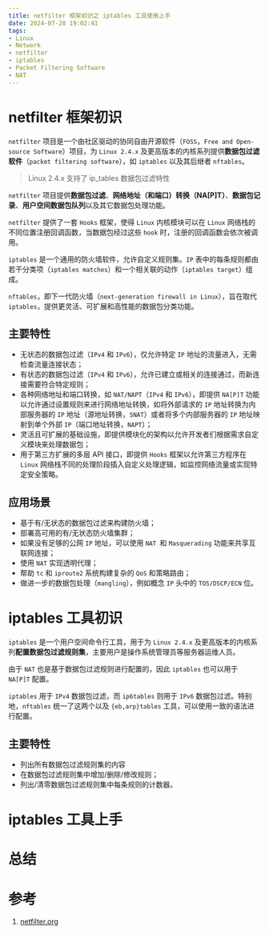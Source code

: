 ```yaml
---
title: netfilter 框架初识之 iptables 工具使用上手
date: 2024-07-28 19:02:41
tags:
- Linux
- Network
- netfilter
- iptables
- Packet Filtering Software
- NAT
---
```

# netfilter 框架初识

`netfilter` 项目是一个由社区驱动的协同自由开源软件（`FOSS`，`Free and Open-source Software`）项目，为 `Linux 2.4.x` 及更高版本的内核系列提供**数据包过滤软件**（`packet filtering software`），如 `iptables` 以及其后继者 `nftables`。

> Linux 2.4.x 支持了 ip_tables 数据包过滤特性

`netfilter` 项目提供**数据包过滤**、**网络地址（和端口）转换（NA[P]T）**、**数据包记录**、**用户空间数据包队列**以及其它数据包处理功能。

`netfilter` 提供了一套 `Hooks` 框架，使得 `Linux` 内核模块可以在 `Linux` 网络栈的不同位置注册回调函数，当数据包经过这些 `hook` 时，注册的回调函数会依次被调用。

`iptables` 是一个通用的防火墙软件，允许自定义规则集。`IP` 表中的每条规则都由若干分类项（`iptables matches`）和一个相关联的动作（`iptables target`）组成。

`nftables`，即下一代防火墙（`next-generation firewall in Linux`），旨在取代 `iptables`，提供更灵活、可扩展和高性能的数据包分类功能。

## 主要特性

- 无状态的数据包过滤（`IPv4` 和 `IPv6`），仅允许特定 `IP` 地址的流量进入，无需检查流量连接状态；
- 有状态的数据包过滤（`IPv4` 和 `IPv6`），允许已建立或相关的连接通过，而新连接需要符合特定规则；
- 各种网络地址和端口转换，如 `NAT/NAPT`（`IPv4` 和 `IPv6`），即提供 `NA[P]T` 功能以允许通过设置规则来进行网络地址转换，如将外部请求的 `IP` 地址转换为内部服务器的 `IP` 地址（源地址转换，`SNAT`）或者将多个内部服务器的 `IP` 地址映射到单个外部 `IP`（端口地址转换，`NAPT`）；
- 灵活且可扩展的基础设施，即提供模块化的架构以允许开发者们根据需求自定义模块来处理数据包；
- 用于第三方扩展的多层 API 接口，即提供 `Hooks` 框架以允许第三方程序在 `Linux` 网络栈不同的处理阶段插入自定义处理逻辑，如监控网络流量或实现特定安全策略。

## 应用场景

- 基于有/无状态的数据包过滤来构建防火墙；
- 部署高可用的有/无状态防火墙集群；
- 如果没有足够的公网 `IP` 地址，可以使用 `NAT `和 `Masquerading` 功能来共享互联网连接；
- 使用 `NAT` 实现透明代理；
- 帮助 `tc` 和 `iproute2` 系统构建复杂的 `QoS` 和策略路由；
- 做进一步的数据包处理（`mangling`），例如概念 `IP` 头中的 `TOS/DSCP/ECN` 位。

# iptables 工具初识

`iptables` 是一个用户空间命令行工具，用于为 `Linux 2.4.x` 及更高版本的内核系列**配置数据包过滤规则集**，主要用户是操作系统管理员等服务器运维人员。

由于 `NAT` 也是基于数据包过滤规则进行配置的，因此 `iptables` 也可以用于 `NA[P]T` 配置。

`iptables` 用于 `IPv4` 数据包过滤，而 `ip6tables` 则用于 `IPv6` 数据包过滤。特别地，`nftables` 统一了这两个以及 `{eb,arp}tables` 工具，可以使用一致的语法进行配置。

## 主要特性

- 列出所有数据包过滤规则集的内容
- 在数据包过滤规则集中增加/删除/修改规则；
- 列出/清零数据包过滤规则集中每条规则的计数器。

# iptables 工具上手

# 总结

# 参考

1. [netfilter.org](https://www.netfilter.org/)
